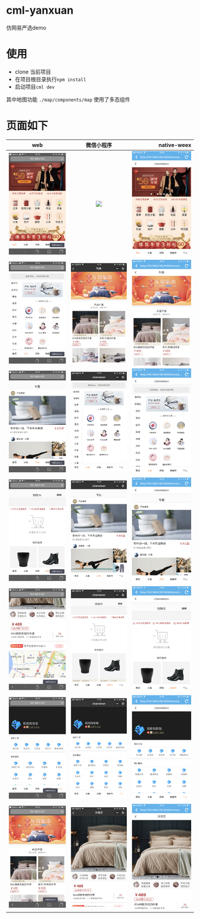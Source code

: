 # cml-yanxuan
仿网易严选demo

# 使用

- clone 当前项目
- 在项目根目录执行`npm install`
- 启动项目`cml dev`

其中地图功能 `./map/components/map` 使用了多态组件

# 页面如下

| web   |      微信小程序      |  native-weex |
|----------|:-------------:|------:|
| <img src="./preview/web-1.jpg" width="200px"/> |  <img src="./preview/wx-1.jpg" width="200px"/>| <img src="./preview/weex-1.jpg" width="200px"/> |
| <img src="./preview/web-2.jpg" width="200px"/> |  <img src="./preview/wx-2.jpg" width="200px"/>| <img src="./preview/weex-2.jpg" width="200px"/> |
| <img src="./preview/web-3.jpg" width="200px"/> |  <img src="./preview/wx-3.jpg" width="200px"/>| <img src="./preview/weex-3.jpg" width="200px"/> |
| <img src="./preview/web-4.jpg" width="200px"/> |  <img src="./preview/wx-4.jpg" width="200px"/>| <img src="./preview/weex-4.jpg" width="200px"/> |
| <img src="./preview/web-5.jpg" width="200px"/> |  <img src="./preview/wx-5.jpg" width="200px"/>| <img src="./preview/weex-5.jpg" width="200px"/> |
| <img src="./preview/web-6.jpeg" width="200px"/> |  <img src="./preview/wx-6.jpg" width="200px"/>| <img src="./preview/weex-6.jpg" width="200px"/> |
| <img src="./preview/web-7.jpg" width="200px"/> |  <img src="./preview/wx-7.jpg" width="200px"/>| <img src="./preview/weex-7.jpg" width="200px"/> |

